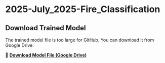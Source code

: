 # 2025-July_2025-Fire_Classification
## Download Trained Model
The trained model file is too large for GitHub. You can download it from Google Drive:

🔗 **[Download Model File (Google Drive)](https://drive.google.com/file/d/1K-CkomnFCIaZVmTCCGRVR1wG75_54EZU/view?usp=drive_link)**

